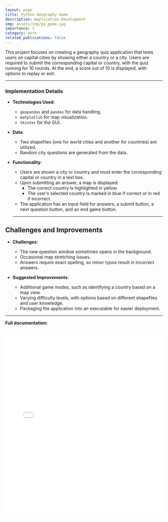 ```yaml
---
layout: page
title: Python Geography Game
description: Application Development
img: assets/img/py_game.jpg
importance: 3
category: work
related_publications: false
---
```



This project focuses on creating a geography quiz application that tests users on capital cities by showing either a country or a city. Users are required to submit the corresponding capital or country, with the quiz running for 10 rounds. At the end, a score out of 10 is displayed, with options to replay or exit.

---

### Implementation Details

- **Technologies Used**: 
  - `geopandas` and `pandas` for data handling.
  - `matplotlib` for map visualization.
  - `tkinter` for the GUI.

- **Data**: 
  - Two shapefiles (one for world cities and another for countries) are utilized. 
  - Random city questions are generated from the data.

- **Functionality**:
  - Users are shown a city or country and must enter the corresponding capital or country in a text box.
  - Upon submitting an answer, a map is displayed:
    - The correct country is highlighted in yellow.
    - The user’s selected country is marked in blue if correct or in red if incorrect.
  - The application has an input field for answers, a submit button, a next question button, and an end game button.
  
  ---

## Challenges and Improvements

- **Challenges**:
  - The new question window sometimes opens in the background.
  - Occasional map stretching issues.
  - Answers require exact spelling, so minor typos result in incorrect answers.

- **Suggested Improvements**:
  - Additional game modes, such as identifying a country based on a map view.
  - Varying difficulty levels, with options based on different shapefiles and user knowledge.
  - Packaging the application into an executable for easier deployment.

---

**Full documentation:**

<iframe src="/assets/pdf/FinalProject_Documentation_Stobbelaar.pdf" width="100%" height="600px" style="border: none;">
    <a href="/assets/pdf/FinalProject_Documentation_Stobbelaar.pdf">Download PDF</a>.
</iframe>
